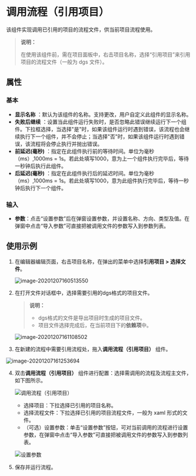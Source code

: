# 调用流程（引用项目）

该组件实现调用已引用的项目的流程文件，供当前项目流程使用。

>**说明：**
>
>在使用该组件前，需在项目面板中，右击项目名称，选择“引用项目”来引用项目的流程文件（一般为 dgs 文件）。

## 属性

### 基本

- **显示名称** ：默认为该组件的名称。支持更改，用户自定义此组件的显示名称。
- **失败后继续** ：设置当此组件运行失败时，是否忽略此错误继续运行下一个组件。下拉框选择，当选择"是"时，如果该组件运行时遇到错误，该流程也会继续执行下一个组件，并不会停止；当选择"否"时，如果该组件运行时遇到错误，该流程将会停止执行并抛出错误。
- **前延迟(毫秒)** ：指定在此组件执行前的等待时间。单位为毫秒（ms）,1000ms = 1s。若此处填写1000，意为上一个组件执行完毕后，等待一秒钟后执行此组件。
- **后延迟(毫秒)** ：指定在此组件执行后的延迟时间。单位为毫秒（ms）,1000ms = 1s。若此处填写1000，意为此组件执行完毕后，等待一秒钟后执行下一个组件。

### 输入

- **参数**：点击“设置参数”后在弹窗设置参数，并设置名称、方向、类型及值。在弹窗中点击“导入参数”可直接把被调用文件的参数写入到参数列表。

## 使用示例

1. 在编辑器编辑页面，右击项目名称，在弹出的菜单中选择**引用项目 > 选择文件**。

   ![image-20201207160513550](https://docimages.blob.core.chinacloudapi.cn/images/Activities/image-20201207160513550.png)

2. 在打开文件对话框中，选择需要引用的dgs格式的项目文件。

    > **说明：**
    >
    > - dgs格式的文件是导出项目时生成的项目文件。
    > - 项目文件选择完成后，在当前项目下的**依赖项**中。

    ![image-20201207161108502](https://docimages.blob.core.chinacloudapi.cn/images/Activities/image-20201207161108502.png)

3. 在新建的流程中需要引用流程处，拖入**调用流程（引用项目）** 组件。

![image-20201207161253694](https://docimages.blob.core.chinacloudapi.cn/images/Activities/image-20201207161253694.png)

4. 双击**调用流程（引用项目）** 组件进行配置：选择需调用的流程及流程主文件，如下图所示。

   ![调用流程（引用项目）](https://docimages.blob.core.chinacloudapi.cn/images/Activities/workflowproject20201210.png)

    - 选择项目：下拉选择已引用的项目名称。
    - 选择流程文件：下拉选择已引用的项目流程文件，一般为 xaml 形式的文件。
    - （可选）设置参数：单击“设置参数”按钮，可对当前调用的流程进行设置参数，在弹窗中点击“导入参数”可直接把被调用文件的参数写入到参数列表。

     ![设置参数](https://docimages.blob.core.chinacloudapi.cn/images/Activities/settingargument20201217.png)

5. 保存并运行流程。